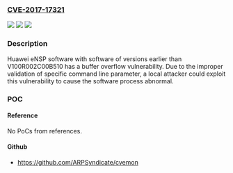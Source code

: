 ### [CVE-2017-17321](https://cve.mitre.org/cgi-bin/cvename.cgi?name=CVE-2017-17321)
![](https://img.shields.io/static/v1?label=Product&message=eNSP&color=blue)
![](https://img.shields.io/static/v1?label=Version&message=Versions%20earlier%20than%20V100R002C00B510%20&color=brightgreen)
![](https://img.shields.io/static/v1?label=Vulnerability&message=buffer%20overflow&color=brightgreen)

### Description

Huawei eNSP software with software of versions earlier than V100R002C00B510 has a buffer overflow vulnerability. Due to the improper validation of specific command line parameter, a local attacker could exploit this vulnerability to cause the software process abnormal.

### POC

#### Reference
No PoCs from references.

#### Github
- https://github.com/ARPSyndicate/cvemon

